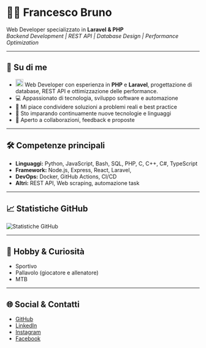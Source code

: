 # 👨‍💻 Francesco Bruno

Web Developer specializzato in **Laravel & PHP**  
_Backend Development | REST API | Database Design | Performance Optimization_

---

## 🚀 Su di me
- <img width="20" height="20" src="https://img.icons8.com/ios/50/developer--v1.png" alt="developer--v1"/> Web Developer con esperienza in **PHP** e **Laravel**, progettazione di database, REST API e ottimizzazione delle performance.
- 💻 Appassionato di tecnologia, sviluppo software e automazione
- 📝 Mi piace condividere soluzioni a problemi reali e best practice
- 🌱 Sto imparando continuamente nuove tecnologie e linguaggi
- 🤝 Aperto a collaborazioni, feedback e proposte

---

## 🛠️ Competenze principali

- **Linguaggi:** Python, JavaScript, Bash, SQL, PHP, C, C++, C#, TypeScript
- **Framework:** Node.js, Express, React, Laravel, 
- **DevOps:** Docker, GitHub Actions, CI/CD
- **Altri:** REST API, Web scraping, automazione task

---

## 📈 Statistiche GitHub

![Statistiche GitHub](https://github-readme-stats.vercel.app/api?username=FraBrunoPersonal&show_icons=true&theme=radical)

---

## 🌱 Hobby & Curiosità

- Sportivo
- Pallavolo (giocatore e allenatore)
- MTB

---

## 🌐 Social & Contatti

- [GitHub](https://github.com/FrancescoBruno-cmv)
- [LinkedIn](https://www.linkedin.com/in/francesco-bruno-58a4b81a7/)
- [Instagram](https://www.instagram.com/_fra._.bruno_/)
- [Facebook](https://www.facebook.com/francesco.bruno.3388630)
